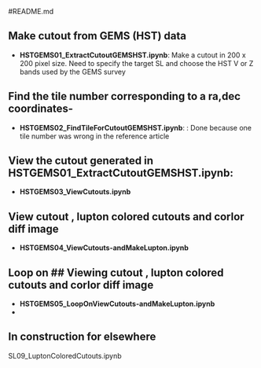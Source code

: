 #README.md

## Make cutout from GEMS (HST) data

- **HSTGEMS01_ExtractCutoutGEMSHST.ipynb**: Make a cutout in 200 x 200 pixel size. Need to specify the target SL and choose the HST V or Z bands used by the GEMS survey      

## Find the tile number corresponding to a ra,dec coordinates- 
- **HSTGEMS02_FindTileForCutoutGEMSHST.ipynb**: : Done because one tile number was wrong in the reference article


## View the cutout generated in **HSTGEMS01_ExtractCutoutGEMSHST.ipynb**:    
- **HSTGEMS03_ViewCutouts.ipynb**

## View cutout , lupton colored cutouts and corlor diff image
- **HSTGEMS04_ViewCutouts-andMakeLupton.ipynb**

## Loop on ## Viewing cutout , lupton colored cutouts and corlor diff image  
- **HSTGEMS05_LoopOnViewCutouts-andMakeLupton.ipynb**
- 

## In construction for elsewhere
SL09_LuptonColoredCutouts.ipynb



